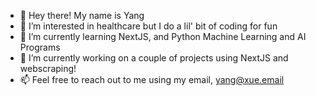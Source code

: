 - 🧸 Hey there! My name is Yang
- 👀 I’m interested in healthcare but I do a lil' bit of coding for fun
- 🌱 I’m currently learning NextJS, and Python Machine Learning and AI Programs
- 💞️ I’m currently working on a couple of projects using NextJS and webscraping!
- 📫 Feel free to reach out to me using my email, yang@xue.email

<!---
YxngXi1/YxngXi1 is a ✨ special ✨ repository because its `README.md` (this file) appears on your GitHub profile.
You can click the Preview link to take a look at your changes.
--->
